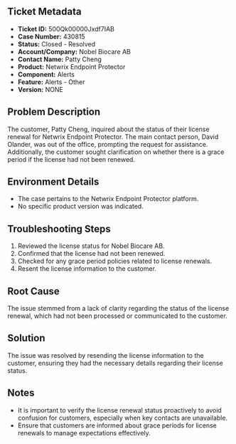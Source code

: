 ## Ticket Metadata
- **Ticket ID:** 500Qk00000Jxdf7IAB
- **Case Number:** 430815
- **Status:** Closed - Resolved
- **Account/Company:** Nobel Biocare AB
- **Contact Name:** Patty Cheng
- **Product:** Netwrix Endpoint Protector
- **Component:** Alerts
- **Feature:** Alerts - Other
- **Version:** NONE

## Problem Description
The customer, Patty Cheng, inquired about the status of their license renewal for Netwrix Endpoint Protector. The main contact person, David Olander, was out of the office, prompting the request for assistance. Additionally, the customer sought clarification on whether there is a grace period if the license had not been renewed.

## Environment Details
- The case pertains to the Netwrix Endpoint Protector platform.
- No specific product version was indicated.

## Troubleshooting Steps
1. Reviewed the license status for Nobel Biocare AB.
2. Confirmed that the license had not been renewed.
3. Checked for any grace period policies related to license renewals.
4. Resent the license information to the customer.

## Root Cause
The issue stemmed from a lack of clarity regarding the status of the license renewal, which had not been processed or communicated to the customer.

## Solution
The issue was resolved by resending the license information to the customer, ensuring they had the necessary details regarding their license status.

## Notes
- It is important to verify the license renewal status proactively to avoid confusion for customers, especially when key contacts are unavailable.
- Ensure that customers are informed about grace periods for license renewals to manage expectations effectively.